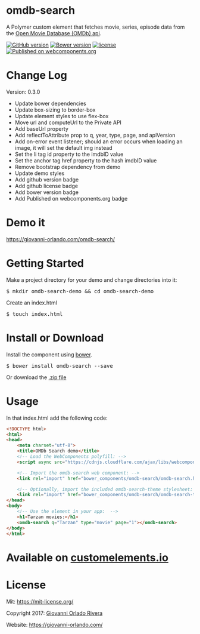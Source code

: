 # omdb-search

A Polymer custom element that fetches movie, series, episode data from the
[Open Movie Database (OMDb) api](https://www.omdbapi.com/).

[![GitHub version](https://badge.fury.io/gh/giovanni0918%2Fomdb-search.svg)](https://badge.fury.io/gh/giovanni0918%2Fomdb-search) [![Bower version](https://badge.fury.io/bo/omdb-search.svg)](https://badge.fury.io/bo/omdb-search) [![license](https://img.shields.io/github/license/giovanni0918/omdb-search.svg)](https://img.shields.io/github/license/giovanni0918/omdb-search.svg) [![Published on webcomponents.org](https://img.shields.io/badge/webcomponents.org-published-blue.svg)](https://www.webcomponents.org/element/giovanni0918/omdb-search)


# Change Log

Version: 0.3.0
- Update bower dependencies
- Update box-sizing to border-box
- Update element styles to use flex-box
- Move url and computeUrl to the Private API
- Add baseUrl property
- Add reflectToAttribute prop to q, year, type, page, and apiVersion
- Add on-error event listener; should an error occurs when loading an image, it will set the default img instead
- Set the li tag id property to the imdbID value
- Set the anchor tag href property to the hash imdbID value
- Remove bootstrap dependency from demo
- Update demo styles
- Add github version badge
- Add github license badge
- Add bower version badge
- Add Published on webcomponents.org badge

# Demo it
<https://giovanni-orlando.com/omdb-search/>

# Getting Started

Make a project directory for your demo and change directories into it:
<pre>$ mkdir omdb-search-demo && cd omdb-search-demo</pre>

Create an index.html
<pre>$ touch index.html</pre>

# Install or Download
Install the component using [bower](https://bower.io/).
<pre>$ bower install omdb-search --save</pre>

Or download the [.zip file](https://github.com/giovanni0918/omdb-search/archive/master.zip)

# Usage

In that index.html add the following code:

```html
<!DOCTYPE html>
<html>
<head>
    <meta charset="utf-8">
    <title>OMDb Search demo</title>
    <!-- Load the WebComponents polyfill: -->
    <script async src="https://cdnjs.cloudflare.com/ajax/libs/webcomponentsjs/0.7.24/webcomponents-lite.js"></script>

    <!-- Import the omdb-search web component: -->
    <link rel="import" href="bower_components/omdb-search/omdb-search.html">

    <!-- Optionally, import the included omdb-search-theme stylesheet: -->
    <link rel="import" href="bower_components/omdb-search/omdb-search-theme.html">
</head>
<body>
    <!-- Use the element in your app:  -->
    <h1>Tarzan movies:</h1>
    <omdb-search q="Tarzan" type="movie" page="1"></omdb-search>
</body>
</html>
```

# Available on [customelements.io](https://customelements.io/giovanni0918/omdb-search/)

# License
Mit: <https://mit-license.org/>

Copyright 2017: [Giovanni Orlado Rivera](https://github.com/giovanni0918)

Website: <https://giovanni-orlando.com/>
